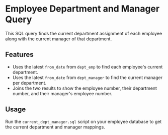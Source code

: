 # Employee Department and Manager Query

This SQL query finds the current department assignment of each employee along with the current manager of that department.

## Features

- Uses the latest `from_date` from `dept_emp` to find each employee's current department.
- Uses the latest `from_date` from `dept_manager` to find the current manager per department.
- Joins the two results to show the employee number, their department number, and their manager's employee number.

## Usage

Run the `current_dept_manager.sql` script on your employee database to get the current department and manager mappings.
